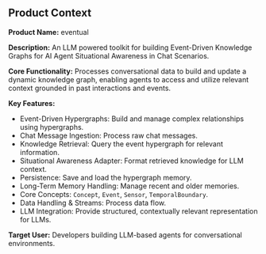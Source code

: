 ## Product Context

**Product Name:** eventual

**Description:** An LLM powered toolkit for building Event-Driven Knowledge Graphs for AI Agent Situational Awareness in Chat Scenarios.

**Core Functionality:** Processes conversational data to build and update a dynamic knowledge graph, enabling agents to access and utilize relevant context grounded in past interactions and events.

**Key Features:**

- Event-Driven Hypergraphs: Build and manage complex relationships using hypergraphs.
- Chat Message Ingestion: Process raw chat messages.
- Knowledge Retrieval: Query the event hypergraph for relevant information.
- Situational Awareness Adapter: Format retrieved knowledge for LLM context.
- Persistence: Save and load the hypergraph memory.
- Long-Term Memory Handling: Manage recent and older memories.
- Core Concepts: `Concept`, `Event`, `Sensor`, `TemporalBoundary`.
- Data Handling & Streams: Process data flow.
- LLM Integration: Provide structured, contextually relevant representation for LLMs.

**Target User:** Developers building LLM-based agents for conversational environments.